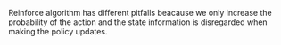 Reinforce algorithm has different pitfalls beacause we only increase the probability of the action and the state information is disregarded when making the policy updates. 